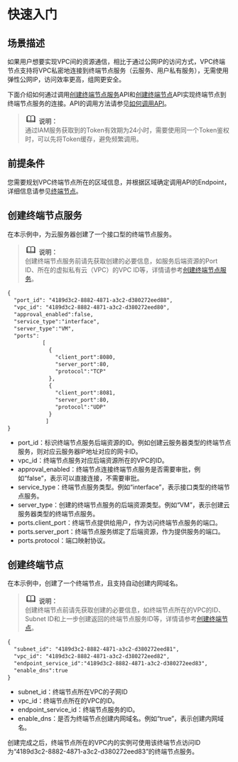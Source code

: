 # 快速入门<a name="vpcep_04_0000"></a>

## 场景描述<a name="zh-cn_topic_0178456506_zh-cn_topic_0173706811_zh-cn_topic_0171265864_section10781336"></a>

如果用户想要实现VPC间的资源通信，相比于通过公网IP的访问方式，VPC终端节点支持将VPC私密地连接到终端节点服务（云服务、用户私有服务），无需使用弹性公网IP，访问效率更高，组网更安全。

下面介绍如何通过调用[创建终端节点服务](创建终端节点服务.md)API和[创建终端节点](创建终端节点.md)API实现终端节点到终端节点服务的连接。API的调用方法请参见[如何调用API](如何调用API.md)。

>![](public_sys-resources/icon-note.gif) **说明：**   
>通过IAM服务获取到的Token有效期为24小时，需要使用同一个Token鉴权时，可以先将Token缓存，避免频繁调用。  

## 前提条件<a name="section55791211124014"></a>

您需要规划VPC终端节点所在的区域信息，并根据区域确定调用API的Endpoint，详细信息请参见[终端节点](终端节点.md)。

## 创建终端节点服务<a name="section1447534515536"></a>

在本示例中，为云服务器创建了一个接口型的终端节点服务。

>![](public_sys-resources/icon-note.gif) **说明：**   
>创建终端节点服务前请先获取创建的必要信息，如服务后端资源的Port ID、所在的虚拟私有云（VPC）的VPC ID等，详情请参考[创建终端节点服务](创建终端节点服务.md)。  

```
{ 
  "port_id": "4189d3c2-8882-4871-a3c2-d380272eed88",
  "vpc_id": "4189d3c2-8882-4871-a3c2-d380272eed80",
  "approval_enabled":false,
  "service_type":"interface",
  "server_type":"VM",
  "ports":
           [
             {
               "client_port":8080,
               "server_port":80,
               "protocol":"TCP"
             },
             { 
               "client_port":8081,
               "server_port":80,
               "protocol":"UDP"
             }
            ]
} 
```

-   port\_id：标识终端节点服务后端资源的ID。例如创建云服务器类型的终端节点服务，则对应云服务器IP地址对应的网卡ID。
-   vpc\_id：终端节点服务对应后端资源所在的VPC的ID。
-   approval\_enabled：终端节点连接终端节点服务是否需要审批，例如“false”，表示可以直接连接，不需要审批。
-   service\_type：终端节点服务类型。例如“interface”，表示接口类型的终端节点服务。
-   server\_type：创建的终端节点服务的后端资源类型。例如“VM”，表示创建云服务器类型的终端节点服务。
-   ports.client\_port：终端节点提供给用户，作为访问终端节点服务的端口。
-   ports.server\_port：终端节点服务绑定了后端资源，作为提供服务的端口。
-   ports.protocol：端口映射协议。

## 创建终端节点<a name="section545825316317"></a>

在本示例中，创建了一个终端节点，且支持自动创建内网域名。

>![](public_sys-resources/icon-note.gif) **说明：**   
>创建终端节点前请先获取创建的必要信息，如终端节点所在的VPC的ID、Subnet ID和上一步创建返回的终端节点服务ID等，详情请参考[创建终端节点](创建终端节点.md)。  

```
{ 
  "subnet_id": "4189d3c2-8882-4871-a3c2-d380272eed81",
  "vpc_id": "4189d3c2-8882-4871-a3c2-d380272eed82",
  "endpoint_service_id":"4189d3c2-8882-4871-a3c2-d380272eed83",
  "enable_dns":true
} 
```

-   subnet\_id：终端节点所在VPC的子网ID
-   vpc\_id：终端节点所在的VPC的ID。
-   endpoint\_service\_id：终端节点服务的ID。
-   enable\_dns：是否为终端节点创建内网域名。例如“true”，表示创建内网域名。

创建完成之后，终端节点所在的VPC内的实例可使用该终端节点访问ID为“4189d3c2-8882-4871-a3c2-d380272eed83”的终端节点服务。

